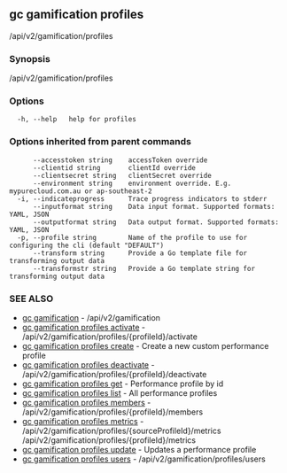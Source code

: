## gc gamification profiles

/api/v2/gamification/profiles

### Synopsis

/api/v2/gamification/profiles

### Options

```
  -h, --help   help for profiles
```

### Options inherited from parent commands

```
      --accesstoken string    accessToken override
      --clientid string       clientId override
      --clientsecret string   clientSecret override
      --environment string    environment override. E.g. mypurecloud.com.au or ap-southeast-2
  -i, --indicateprogress      Trace progress indicators to stderr
      --inputformat string    Data input format. Supported formats: YAML, JSON
      --outputformat string   Data output format. Supported formats: YAML, JSON
  -p, --profile string        Name of the profile to use for configuring the cli (default "DEFAULT")
      --transform string      Provide a Go template file for transforming output data
      --transformstr string   Provide a Go template string for transforming output data
```

### SEE ALSO

* [gc gamification](gc_gamification.html)	 - /api/v2/gamification
* [gc gamification profiles activate](gc_gamification_profiles_activate.html)	 - /api/v2/gamification/profiles/{profileId}/activate
* [gc gamification profiles create](gc_gamification_profiles_create.html)	 - Create a new custom performance profile
* [gc gamification profiles deactivate](gc_gamification_profiles_deactivate.html)	 - /api/v2/gamification/profiles/{profileId}/deactivate
* [gc gamification profiles get](gc_gamification_profiles_get.html)	 - Performance profile by id
* [gc gamification profiles list](gc_gamification_profiles_list.html)	 - All performance profiles
* [gc gamification profiles members](gc_gamification_profiles_members.html)	 - /api/v2/gamification/profiles/{profileId}/members
* [gc gamification profiles metrics](gc_gamification_profiles_metrics.html)	 - /api/v2/gamification/profiles/{sourceProfileId}/metrics /api/v2/gamification/profiles/{profileId}/metrics
* [gc gamification profiles update](gc_gamification_profiles_update.html)	 - Updates a performance profile
* [gc gamification profiles users](gc_gamification_profiles_users.html)	 - /api/v2/gamification/profiles/users


